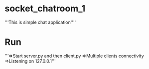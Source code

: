 # socket_chatroom_1
'''This is simple chat application''''
# Run
'''=>Start server.py and then client.py
=>Multiple clients connectivity 
=>Listening on 127.0.0.1'''
